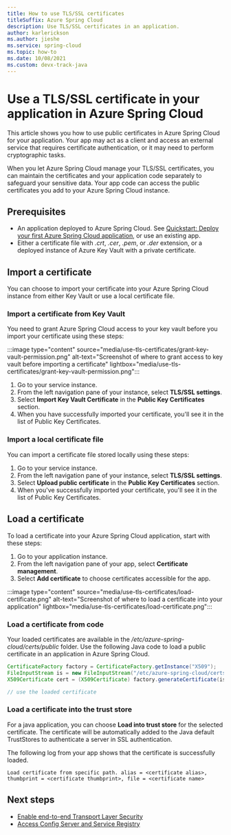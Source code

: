 ```yaml
---
title: How to use TLS/SSL certificates
titleSuffix: Azure Spring Cloud
description: Use TLS/SSL certificates in an application.
author: karlerickson
ms.author: jieshe
ms.service: spring-cloud
ms.topic: how-to
ms.date: 10/08/2021
ms.custom: devx-track-java
---
```


# Use a TLS/SSL certificate in your application in Azure Spring Cloud

This article shows you how to use public certificates in Azure Spring Cloud for your application. Your app may act as a client and access an external service that requires certificate authentication, or it may need to perform cryptographic tasks.  

When you let Azure Spring Cloud manage your TLS/SSL certificates, you can maintain the certificates and your application code separately to safeguard your sensitive data. Your app code can access the public certificates you add to your Azure Spring Cloud instance.

## Prerequisites

- An application deployed to Azure Spring Cloud. See [Quickstart: Deploy your first Azure Spring Cloud application](./quickstart.md), or use an existing app.
- Either a certificate file with *.crt*, *.cer*, *.pem*, or *.der* extension, or a deployed instance of Azure Key Vault with a private certificate.

## Import a certificate

You can choose to import your certificate into your Azure Spring Cloud instance from either Key Vault or use a local certificate file.

### Import a certificate from Key Vault

You need to grant Azure Spring Cloud access to your key vault before you import your certificate using these steps:

:::image type="content" source="media/use-tls-certificates/grant-key-vault-permission.png" alt-text="Screenshot of where to grant access to key vault before importing a certificate" lightbox="media/use-tls-certificates/grant-key-vault-permission.png":::

1. Go to your service instance.
1. From the left navigation pane of your instance, select **TLS/SSL settings**.
1. Select **Import Key Vault Certificate** in the **Public Key Certificates** section.
1. When you have successfully imported your certificate, you'll see it in the list of Public Key Certificates.

### Import a local certificate file

You can import a certificate file stored locally using these steps:

1. Go to your service instance.
1. From the left navigation pane of your instance, select **TLS/SSL settings**.
1. Select **Upload public certificate** in the **Public Key Certificates** section.
1. When you've successfully imported your certificate, you'll see it in the list of Public Key Certificates.

## Load a certificate

To load a certificate into your Azure Spring Cloud application, start with these steps:

1. Go to your application instance.
1. From the left navigation pane of your app, select **Certificate management**.
1. Select **Add certificate** to choose certificates accessible for the app.

:::image type="content" source="media/use-tls-certificates/load-certificate.png" alt-text="Screenshot of where to load a certificate into your application" lightbox="media/use-tls-certificates/load-certificate.png":::

### Load a certificate from code

Your loaded certificates are available in the */etc/azure-spring-cloud/certs/public* folder. Use the following Java code to load a public certificate in an application in Azure Spring Cloud.

```java
CertificateFactory factory = CertificateFactory.getInstance("X509");
FileInputStream is = new FileInputStream("/etc/azure-spring-cloud/certs/public/<certificate name>");
X509Certificate cert = (X509Certificate) factory.generateCertificate(is);

// use the loaded certificate
```

### Load a certificate into the trust store

For a java application, you can choose **Load into trust store** for the selected certificate. The certificate will be automatically added to the Java default TrustStores to authenticate a server in SSL authentication.

The following log from your app shows that the certificate is successfully loaded.

```
Load certificate from specific path. alias = <certificate alias>, thumbprint = <certificate thumbprint>, file = <certificate name>
```

## Next steps

* [Enable end-to-end Transport Layer Security](./how-to-enable-end-to-end-tls.md)
* [Access Config Server and Service Registry](./how-to-access-data-plane-azure-ad-rbac.md)

